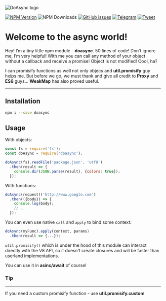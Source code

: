 ![DoAsync logo](http://i.imgur.com/2X3FhA7.png)

[![NPM Version][npm-image]][npm-url] ![NPM Downloads][downloads-image] [![GitHub issues][issues-image]][issues-url] [![Telegram][telegram-image]][telegram-url] [![Tweet][twitter-image]][twitter-url]

[npm-image]: https://img.shields.io/npm/v/doasync.svg
[npm-url]: https://www.npmjs.com/package/doasync
[downloads-image]: https://img.shields.io/npm/dw/doasync.svg
[deps-image]: https://david-dm.org/doasync/doasync.svg
[issues-image]: https://img.shields.io/github/issues/doasync/doasync.svg
[issues-url]: https://github.com/doasync/doasync/issues
[license-image]: https://img.shields.io/badge/license-MIT-blue.svg
[license-url]: https://raw.githubusercontent.com/doasync/doasync/master/LICENSE
[twitter-image]: http://i.imgur.com/VYWV3yd.png
[twitter-url]: https://twitter.com/intent/tweet?text=Promisify%20everything%20without%20modification%20using%20util.promisify%20and%20ES6%20Proxy%3A&url=https://codeburst.io/do-async-js-c0bfa6ce1536
[telegram-image]: http://i.imgur.com/WANXk3d.png
[telegram-url]: https://t.me/doasync

Welcome to the async world!
===================

Hey! I’m a tiny little npm module - **doasync**. 50 lines of code! Don’t ignore me, I’m very helpful! With me you can call any method of your object without a callback and receive a promise! Object is not modified! Cool, ha?

I can promisify functions as well not only objecs and **util.promisify** guy helps me. But before we go, we must thank and give all credit to **Proxy** and **ES6** guys... **WeakMap** has also proved useful.

----------

Installation
-------------

```bash
npm i --save doasync
```

Usage
-------------------

With objects:

```javascript
const fs = require('fs');
const doAsync = require('doasync');

doAsync(fs).readFile('package.json', 'utf8')
  .then(result => {
    console.dir(JSON.parse(result), {colors: true});
  });
```

With functions:

```javascript
doAsync(request)('http://www.google.com')
  .then(({body}) => {
    console.log(body);
    // ...
  });
```

You can even use native `call` and `apply` to bind some context:

```javascript
doAsync(myFunc).apply(context, params)
  .then(result => {...});
```

`util.promisify()` which is under the hood of this module can interact directly with the V8 API, so it doesn't create closures and will be faster than userland implementations.

You can use it in **asinc/await** of course!

### Tip
------------------

If you need a custom promisify function - use **util.promisify.custom**
